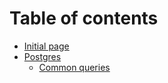 # Table of contents

* [Initial page](README.md)
* [Postgres](postgres/README.md)
  * [Common queries](postgres/common-queries.md)

